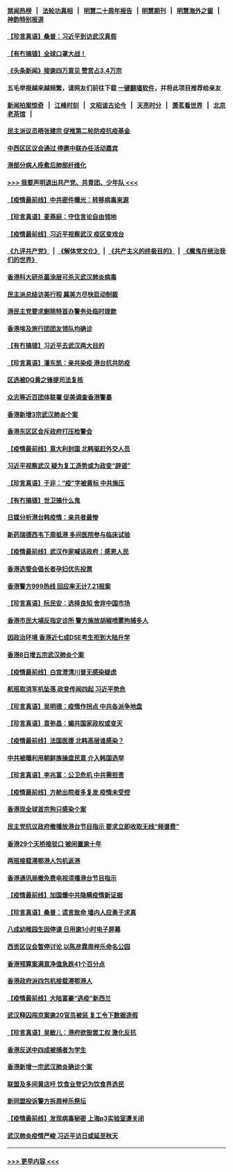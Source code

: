 #### [禁闻热榜](热点新闻.md?=0)  &nbsp;&nbsp;|&nbsp;&nbsp; [法轮功真相](https://github.com/gfw-breaker/truth/blob/master/README.md?=0) &nbsp;&nbsp;|&nbsp;&nbsp; [明慧二十周年报告](https://github.com/gfw-breaker/mh-reports/blob/master/README.md?=0) &nbsp;&nbsp;|&nbsp;&nbsp;[明慧期刊](https://github.com/gfw-breaker/mh-qikan) &nbsp;&nbsp;|&nbsp;&nbsp; [明慧海外之窗](https://github.com/gfw-breaker/mh-news/blob/master/README.md?=0) &nbsp;&nbsp;|&nbsp;&nbsp; [神韵特别报道](https://github.com/gfw-breaker/mh-news/blob/master/shenyun.md?=0)
#### [【珍言真语】桑普：习近平到访武汉真假](../pages/nsc415/n11938896.md?t=03140532) 
#### [【有冇搞错】全球口罩大战！](../pages/nsc415/n11938472.md?t=03140532) 
#### [《头条新闻》接逾四万意见 赞赏占3.4万宗](../pages/nsc415/n11936898.md?t=03140532) 
#### 五毛举报越来越频繁，请网友们前往下载 [一键翻墙软件](https://github.com/gfw-breaker/ssr-accounts)，并将此项目推荐给亲友
#### [新闻拍案惊奇](https://github.com/gfw-breaker/banned-news/blob/master/pages/link4.md) &nbsp;&nbsp;|&nbsp;&nbsp; [江峰时刻](https://github.com/gfw-breaker/banned-news/blob/master/pages/link4.md) &nbsp;&nbsp;|&nbsp;&nbsp; [文昭谈古论今](https://github.com/gfw-breaker/banned-news/blob/master/pages/link4.md) &nbsp;&nbsp;|&nbsp;&nbsp; [天亮时分](https://github.com/gfw-breaker/banned-news/blob/master/pages/link4.md) &nbsp;&nbsp;|&nbsp;&nbsp; [萧茗看世界](https://github.com/gfw-breaker/banned-news/blob/master/pages/link4.md) &nbsp;&nbsp;|&nbsp;&nbsp; [北京老茶馆](https://github.com/gfw-breaker/banned-news/blob/master/pages/link4.md) &nbsp;&nbsp;|&nbsp;&nbsp; 
#### [民主派议员晤张建宗 促推第二轮防疫抗疫基金](../pages/nsc415/n11936899.md?t=03140532) 
#### [中西区区议会通过 停邀中联办任活动嘉宾](../pages/nsc415/n11936888.md?t=03140532) 
#### [港部分病人痊愈后肺部纤维化](../pages/nsc415/n11936846.md?t=03140532) 
#### [>>> 我要声明退出共产党、共青团、少年队 <<<](https://github.com/begood0513/goodnews/blob/master/quit/letter.md) 
#### [【疫情最前线】中共密件曝光：转移病毒来源](../pages/nsc415/n11936342.md?t=03140532) 
#### [【珍言真语】麦燕庭：守住言论自由领地](../pages/nsc415/n11936215.md?t=03140532) 
#### [【疫情最前线】习近平视察武汉 疫区变戏台](../pages/nsc415/n11933377.md?t=03140532) 
#### [《九评共产党》](https://github.com/begood0513/9ping.md/blob/master/README.md) &nbsp;|&nbsp; [《解体党文化》](../../../../jtdwh.md/blob/master/README.md)  &nbsp;|&nbsp; [《共产主义的终极目的》](../../../../gczydzjmd.md/blob/master/README.md) &nbsp;|&nbsp; [《魔鬼在统治我们的世界》](../../../../mgztzwmdsj.md/blob/master/README.md) 
#### [香港科大研杀菌涂层可杀灭武汉肺炎病毒](../pages/nsc415/n11933772.md?t=03140532) 
#### [民主派总结访美行程 冀美方尽快启动制裁](../pages/nsc415/n11933743.md?t=03140532) 
#### [港民主党要求删除特首办警务处临时拨款](../pages/nsc415/n11933730.md?t=03140532) 
#### [香港埃及旅行团团友领队均确诊](../pages/nsc415/n11933697.md?t=03140532) 
#### [【有冇搞错】习近平去武汉两大目的](../pages/nsc415/n11933210.md?t=03140532) 
#### [【珍言真语】潘东凯：亲共染疫 港台抗共防疫](../pages/nsc415/n11933162.md?t=03140532) 
#### [区选被DQ黄之锋提司法复核](../pages/nsc415/n11931195.md?t=03140532) 
#### [众志等近百团体联署 促美调查香港警暴](../pages/nsc415/n11931152.md?t=03140532) 
#### [香港新增3宗武汉肺炎个案](../pages/nsc415/n11931136.md?t=03140532) 
#### [香港东区区会斥政府打压检警会](../pages/nsc415/n11931086.md?t=03140532) 
#### [【疫情最前线】意大利封国 北韩驱赶外交人员](../pages/nsc415/n11930660.md?t=03140532) 
#### [习近平视察武汉 疑为复工造势或为政变“辟谣”](../pages/nsc415/n11930847.md?t=03140532) 
#### [【珍言真语】于非：“疫”字被黄标 中共施压](../pages/nsc415/n11930410.md?t=03140532) 
#### [【有冇搞错】世卫搞什么鬼](../pages/nsc415/n11930475.md?t=03140532) 
#### [日媒分析港台韩疫情：亲共者最惨](../pages/nsc415/n11928776.md?t=03140532) 
#### [新药瑞德西韦下周抵港 多间医院参与临床试验](../pages/nsc415/n11928462.md?t=03140532) 
#### [【疫情最前线】武汉作家喊话政府：感恩人民](../pages/nsc415/n11927940.md?t=03140532) 
#### [香港选管会倡长者孕妇优先投票](../pages/nsc415/n11928449.md?t=03140532) 
#### [香港警方999热线 回应率无计7.21报案](../pages/nsc415/n11928448.md?t=03140532) 
#### [【珍言真语】阮民安：选择良知 舍弃中国市场](../pages/nsc415/n11927705.md?t=03140532) 
#### [香港市民大埔反指定诊所 警方施放胡椒喷雾拘捕多人](../pages/nsc415/n11925774.md?t=03140532) 
#### [因政治环境 香港近七成DSE考生拒到大陆升学](../pages/nsc415/n11925759.md?t=03140532) 
#### [香港8日增五宗武汉肺炎个案](../pages/nsc415/n11925736.md?t=03140532) 
#### [【疫情最前线】白宫澄清川普无感染疑虑](../pages/nsc415/n11925567.md?t=03140532) 
#### [航班取消军机坠落 政变传闻四起 习近平势危](../pages/nsc415/n11925467.md?t=03140532) 
#### [【珍言真语】吴明德：疫情作拐点 中共各派争地盘](../pages/nsc415/n11925299.md?t=03140532) 
#### [【珍言真语】袁弥昌：媚共国家政权或变天](../pages/nsc415/n11923199.md?t=03140532) 
#### [【疫情最前线】法国医援 北韩高层谁感染？](../pages/nsc415/n11920850.md?t=03140532) 
#### [中共被曝利用朝鲜族操盘民意 介入韩国选举](../pages/nsc415/n11921006.md?t=03140532) 
#### [【珍言真语】李兆富：公卫危机 中共需担责](../pages/nsc415/n11920422.md?t=03140532) 
#### [【疫情最前线】方舱出院者多复发 疫情未受控](../pages/nsc415/n11918637.md?t=03140532) 
#### [香港现全球首宗狗只感染个案](../pages/nsc415/n11918710.md?t=03140532) 
#### [民主党抗议政府撤播放港台节目指示 要求立即收取无线“频谱费”](../pages/nsc415/n11918681.md?t=03140532) 
#### [香港29个天桥接驳口 被闲置逾十年](../pages/nsc415/n11918654.md?t=03140532) 
#### [两班接载滞鄂港人包机返港](../pages/nsc415/n11915855.md?t=03140532) 
#### [香港通讯局撤免费电视须播港台节目指示](../pages/nsc415/n11915831.md?t=03140532) 
#### [【疫情最前线】加国爆中共隐瞒疫情新证据](../pages/nsc415/n11915482.md?t=03140532) 
#### [【珍言真语】桑普：谎言致命 墙内人应勇于求真](../pages/nsc415/n11915169.md?t=03140532) 
#### [八成幼稚园生因停课 日用逾1小时电子屏幕](../pages/nsc415/n11913263.md?t=03140532) 
#### [西贡区议会暂停讨论 以陈彦霖周梓乐命名公园](../pages/nsc415/n11913248.md?t=03140532) 
#### [香港预算案满意净值急跌41个百分点](../pages/nsc415/n11913236.md?t=03140532) 
#### [香港政府派四包机接载滞鄂港人](../pages/nsc415/n11913211.md?t=03140532) 
#### [【疫情最前线】大陆富豪“逃疫”新西兰](../pages/nsc415/n11913160.md?t=03140532) 
#### [武汉释囚闯京案逾20官员被惩 复工令下数据造假](../pages/nsc415/n11912743.md?t=03140532) 
#### [【珍言真语】吴敏儿：港府欲毁罢工权 激化反抗](../pages/nsc415/n11912457.md?t=03140532) 
#### [香港反送中四成被捕者为学生](../pages/nsc415/n11910730.md?t=03140532) 
#### [香港新增一宗武汉肺炎确诊个案](../pages/nsc415/n11910724.md?t=03140532) 
#### [联盟及多间黄店吁 饮食业登记为饮食界选民](../pages/nsc415/n11910718.md?t=03140532) 
#### [新同盟投诉警方拆周梓乐祭坛](../pages/nsc415/n11910707.md?t=03140532) 
#### [【疫情最前线】发现病毒秘密 上海p3实验室遭关闭](../pages/nsc415/n11910640.md?t=03140532) 
#### [武汉肺炎疫情严峻 习近平访日或延至秋天](../pages/nsc415/n11910570.md?t=03140532) 

----
#### [ >>> 更早内容 <<< ](../indexes/nsc415-earlier.md)

